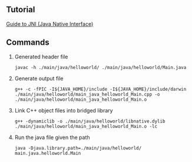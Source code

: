 ## Tutorial 
[Guide to JNI (Java Native Interface)](https://www.baeldung.com/jni)
## Commands
1. Generated header file 
    ```shell script
    javac -h ./main/java/helloworld/ ./main/java/helloworld/Main.java
    ```
2. Generate output file
    ```shell script
    g++ -c -fPIC -I${JAVA_HOME}/include -I${JAVA_HOME}/include/darwin ./main/java/helloworld/main_java_helloworld_Main.cpp -o ./main/java/helloworld/main_java_helloworld_Main.o
    ```
3. Link C++ object files into bridged library
    ```shell script
    g++ -dynamiclib -o ./main/java/helloworld/libnative.dylib ./main/java/helloworld/main_java_helloworld_Main.o -lc
    ```
4. Run the java file given the path
    ```shell script
    java -Djava.library.path=./main/java/helloworld/ main.java.helloworld.Main
    ```